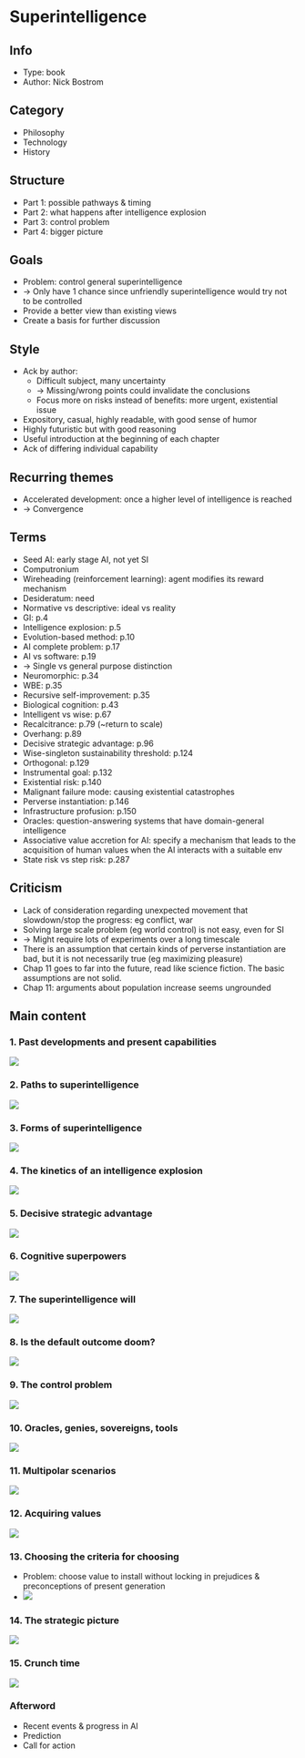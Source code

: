 # Superintelligence

## Info
- Type: book
- Author: Nick Bostrom

## Category
- Philosophy
- Technology
- History

## Structure
- Part 1: possible pathways & timing
- Part 2: what happens after intelligence explosion
- Part 3: control problem
- Part 4: bigger picture

## Goals
- Problem: control general superintelligence
- -> Only have 1 chance since unfriendly superintelligence would try not to be controlled
- Provide a better view than existing views
- Create a basis for further discussion

## Style
- Ack by author:
  - Difficult subject, many uncertainty
  - -> Missing/wrong points could invalidate the conclusions
  - Focus more on risks instead of benefits: more urgent, existential issue
- Expository, casual, highly readable, with good sense of humor
- Highly futuristic but with good reasoning
- Useful introduction at the beginning of each chapter
- Ack of differing individual capability

## Recurring themes
- Accelerated development: once a higher level of intelligence is reached
- -> Convergence

## Terms
- Seed AI: early stage AI, not yet SI
- Computronium
- Wireheading (reinforcement learning): agent modifies its reward mechanism
- Desideratum: need
- Normative vs descriptive: ideal vs reality
- GI: p.4
- Intelligence explosion: p.5
- Evolution-based method: p.10
- AI complete problem: p.17
- AI vs software: p.19
- -> Single vs general purpose distinction
- Neuromorphic: p.34
- WBE: p.35
- Recursive self-improvement: p.35
- Biological cognition: p.43
- Intelligent vs wise: p.67
- Recalcitrance: p.79 (~return to scale)
- Overhang: p.89
- Decisive strategic advantage: p.96
- Wise-singleton sustainability threshold: p.124
- Orthogonal: p.129
- Instrumental goal: p.132
- Existential risk: p.140
- Malignant failure mode: causing existential catastrophes
- Perverse instantiation: p.146
- Infrastructure profusion: p.150
- Oracles: question-answering systems that have domain-general intelligence
- Associative value accretion for AI: specify a mechanism that leads to the acquisition of human values
when the AI interacts with a suitable env
- State risk vs step risk: p.287

## Criticism
- Lack of consideration regarding unexpected movement that slowdown/stop the progress: eg conflict, war
- Solving large scale problem (eg world control) is not easy, even for SI
- -> Might require lots of experiments over a long timescale
- There is an assumption that certain kinds of perverse instantiation are bad, but it is not necessarily true (eg maximizing pleasure)
- Chap 11 goes to far into the future, read like science fiction. The basic assumptions are not solid.
- Chap 11: arguments about population increase seems ungrounded

## Main content
### 1. Past developments and present capabilities
<img src="./resources/1.drawio.svg">

### 2. Paths to superintelligence
<img src="./resources/2.drawio.svg">

### 3. Forms of superintelligence
<img src="./resources/3.drawio.svg">

### 4. The kinetics of an intelligence explosion
<img src="./resources/4.drawio.svg">

### 5. Decisive strategic advantage
<img src="./resources/5.drawio.svg">

### 6. Cognitive superpowers
<img src="./resources/6.drawio.svg">

### 7. The superintelligence will
<img src="./resources/7.drawio.svg">

### 8. Is the default outcome doom?
<img src="./resources/8.drawio.svg">

### 9. The control problem
<img src="./resources/9.drawio.svg">

### 10. Oracles, genies, sovereigns, tools
<img src="./resources/10.drawio.svg">

### 11. Multipolar scenarios
<img src="./resources/11.drawio.svg">

### 12. Acquiring values
<img src="./resources/12.drawio.svg">

### 13. Choosing the criteria for choosing
- Problem: choose value to install without locking in prejudices & preconceptions of present generation
- <img src="./resources/13.drawio.svg">

### 14. The strategic picture
<img src="./resources/14.drawio.svg">

### 15. Crunch time
<img src="./resources/15.drawio.svg">

### Afterword
- Recent events & progress in AI
- Prediction
- Call for action